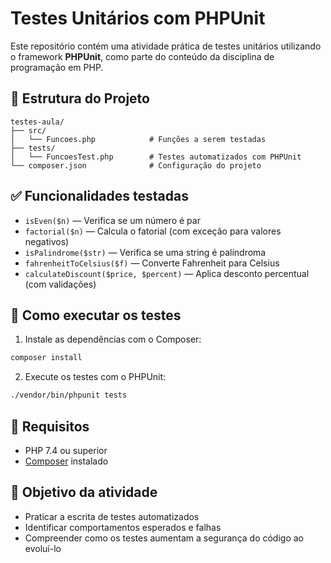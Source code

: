 # Testes Unitários com PHPUnit

Este repositório contém uma atividade prática de testes unitários utilizando o framework **PHPUnit**, como parte do conteúdo da disciplina de programação em PHP.

## 📁 Estrutura do Projeto

```
testes-aula/
├── src/
│   └── Funcoes.php            # Funções a serem testadas
├── tests/
│   └── FuncoesTest.php        # Testes automatizados com PHPUnit
└── composer.json              # Configuração do projeto
```

## ✅ Funcionalidades testadas

- `isEven($n)` — Verifica se um número é par
- `factorial($n)` — Calcula o fatorial (com exceção para valores negativos)
- `isPalindrome($str)` — Verifica se uma string é palíndroma
- `fahrenheitToCelsius($f)` — Converte Fahrenheit para Celsius
- `calculateDiscount($price, $percent)` — Aplica desconto percentual (com validações)

## 🚀 Como executar os testes

1. Instale as dependências com o Composer:

```bash
composer install
```

2. Execute os testes com o PHPUnit:

```bash
./vendor/bin/phpunit tests
```

## 📌 Requisitos

- PHP 7.4 ou superior
- [Composer](https://getcomposer.org/) instalado

## 📄 Objetivo da atividade

- Praticar a escrita de testes automatizados
- Identificar comportamentos esperados e falhas
- Compreender como os testes aumentam a segurança do código ao evoluí-lo
